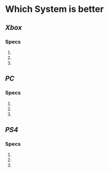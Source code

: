 # Which System is better 

## ***Xbox***
### Specs
1. 
2. 
3. 
## ***PC***
### Specs
1. 
2. 
3. 
## ***PS4***
### Specs
1.
2. 
3. 
